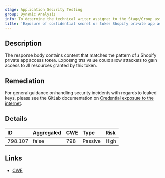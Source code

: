 ```yaml
---
stage: Application Security Testing
group: Dynamic Analysis
info: To determine the technical writer assigned to the Stage/Group associated with this page, see https://handbook.gitlab.com/handbook/product/ux/technical-writing/#assignments
title: 'Exposure of confidential secret or token Shopify private app access token'
---
```


## Description

The response body contains content that matches the pattern of a Shopify private app access token.
Exposing this value could allow attackers to gain access to all resources granted by this token.

## Remediation

For general guidance on handling security incidents with regards to leaked keys, please see the GitLab documentation on [Credential exposure to the internet](../../../../../security/responding_to_security_incidents.md#credential-exposure-to-public-internet).

## Details

| ID | Aggregated | CWE | Type | Risk |
|:---|:-----------|:----|:-----|:-----|
| 798.107 | false | 798 | Passive | High |

## Links

- [CWE](https://cwe.mitre.org/data/definitions/798.html)
